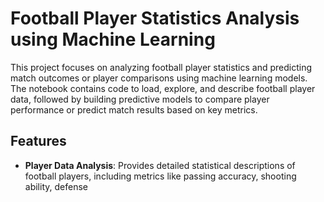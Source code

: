 # Football Player Statistics Analysis using Machine Learning

This project focuses on analyzing football player statistics and predicting match outcomes or player comparisons using machine learning models. The notebook contains code to load, explore, and describe football player data, followed by building predictive models to compare player performance or predict match results based on key metrics.

## Features

- **Player Data Analysis**: Provides detailed statistical descriptions of football players, including metrics like passing accuracy, shooting ability, defense
